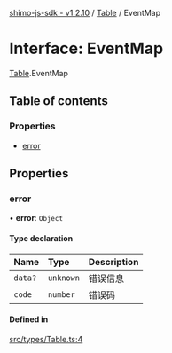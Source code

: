 [shimo-js-sdk - v1.2.10](/README.md) / [Table](/modules/Table.md) / EventMap

# Interface: EventMap

[Table](/modules/Table.md).EventMap

## Table of contents

### Properties

- [error](/interfaces/Table.EventMap.md#error)

## Properties

### error

• **error**: `Object`

#### Type declaration

| Name | Type | Description |
| :------ | :------ | :------ |
| `data?` | `unknown` | 错误信息 |
| `code` | `number` | 错误码 |

#### Defined in

[src/types/Table.ts:4](https://github.com/byte9527/shimo-js-sdk/blob/main/src/types/Table.ts#L4)

